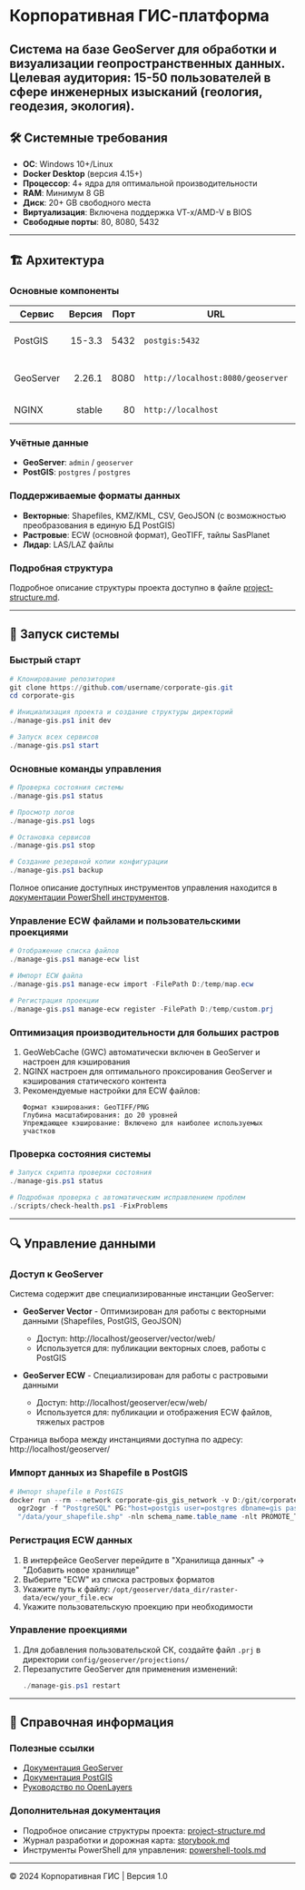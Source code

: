 # Корпоративная ГИС-платформа
Система на базе GeoServer для обработки и визуализации геопространственных данных.  
**Целевая аудитория**: 15-50 пользователей в сфере инженерных изысканий (геология, геодезия, 
экология).
---

## 🛠️ Системные требования
- **ОС**: Windows 10+/Linux  
- **Docker Desktop** (версия 4.15+)  
- **Процессор**: 4+ ядра для оптимальной производительности  
- **RAM**: Минимум 8 GB  
- **Диск**: 20+ GB свободного места  
- **Виртуализация**: Включена поддержка VT-x/AMD-V в BIOS  
- **Свободные порты**: 80, 8080, 5432

---

## 🏗️ Архитектура

### Основные компоненты
| Сервис               | Версия     | Порт  | URL                                  | Описание                                           |
|----------------------|-----------:|------:|--------------------------------------|---------------------------------------------------|
| PostGIS             | 15-3.3     | 5432  | `postgis:5432`                       | База данных для геопространственных данных        |
| GeoServer           | 2.26.1     | 8080  | `http://localhost:8080/geoserver`   | Сервер для публикации геоданных                   |
| NGINX               | stable     | 80    | `http://localhost`                   | Веб-сервер и обратный прокси                       |

### Учётные данные
- **GeoServer**: `admin` / `geoserver`  
- **PostGIS**: `postgres` / `postgres`  

### Поддерживаемые форматы данных
- **Векторные**: Shapefiles, KMZ/KML, CSV, GeoJSON (с возможностью преобразования в единую БД PostGIS)
- **Растровые**: ECW (основной формат), GeoTIFF, тайлы SasPlanet
- **Лидар**: LAS/LAZ файлы

### Подробная структура
Подробное описание структуры проекта доступно в файле [project-structure.md](./docs/project-structure.md).

---

## 🚀 Запуск системы

### Быстрый старт
```powershell
# Клонирование репозитория
git clone https://github.com/username/corporate-gis.git
cd corporate-gis

# Инициализация проекта и создание структуры директорий
./manage-gis.ps1 init dev

# Запуск всех сервисов
./manage-gis.ps1 start
```

### Основные команды управления
```powershell
# Проверка состояния системы
./manage-gis.ps1 status

# Просмотр логов
./manage-gis.ps1 logs

# Остановка сервисов
./manage-gis.ps1 stop

# Создание резервной копии конфигурации
./manage-gis.ps1 backup
```

Полное описание доступных инструментов управления находится в [документации PowerShell инструментов](./docs/powershell-tools.md).

### Управление ECW файлами и пользовательскими проекциями

```powershell
# Отображение списка файлов
./manage-gis.ps1 manage-ecw list

# Импорт ECW файла
./manage-gis.ps1 manage-ecw import -FilePath D:/temp/map.ecw

# Регистрация проекции
./manage-gis.ps1 manage-ecw register -FilePath D:/temp/custom.prj
```

### Оптимизация производительности для больших растров
1. GeoWebCache (GWC) автоматически включен в GeoServer и настроен для кэширования
2. NGINX настроен для оптимального проксирования GeoServer и кэширования статического контента
3. Рекомендуемые настройки для ECW файлов:
   ```
   Формат кэширования: GeoTIFF/PNG
   Глубина масштабирования: до 20 уровней
   Упреждающее кэширование: Включено для наиболее используемых участков
   ```

### Проверка состояния системы
```powershell
# Запуск скрипта проверки состояния
./manage-gis.ps1 status

# Подробная проверка с автоматическим исправлением проблем
./scripts/check-health.ps1 -FixProblems
```

---

## 🔍 Управление данными

### Доступ к GeoServer
Система содержит две специализированные инстанции GeoServer:

- **GeoServer Vector** - Оптимизирован для работы с векторными данными (Shapefiles, PostGIS, GeoJSON)
  - Доступ: http://localhost/geoserver/vector/web/
  - Используется для: публикации векторных слоев, работы с PostGIS

- **GeoServer ECW** - Специализирован для работы с растровыми данными
  - Доступ: http://localhost/geoserver/ecw/web/
  - Используется для: публикации и отображения ECW файлов, тяжелых растров

Страница выбора между инстанциями доступна по адресу: http://localhost/geoserver/

### Импорт данных из Shapefile в PostGIS
```powershell
# Импорт shapefile в PostGIS
docker run --rm --network corporate-gis_gis_network -v D:/git/corporate-gis/data/vector-storage/shapefiles:/data osgeo/gdal:alpine-normal-latest \
  ogr2ogr -f "PostgreSQL" PG:"host=postgis user=postgres dbname=gis password=postgres" \
  "/data/your_shapefile.shp" -nln schema_name.table_name -nlt PROMOTE_TO_MULTI
```

### Регистрация ECW данных
1. В интерфейсе GeoServer перейдите в "Хранилища данных" → "Добавить новое хранилище"
2. Выберите "ECW" из списка растровых форматов
3. Укажите путь к файлу: `/opt/geoserver/data_dir/raster-data/ecw/your_file.ecw`
4. Укажите пользовательскую проекцию при необходимости

### Управление проекциями
1. Для добавления пользовательской СК, создайте файл `.prj` в директории `config/geoserver/projections/`
2. Перезапустите GeoServer для применения изменений:
   ```powershell
   ./manage-gis.ps1 restart
   ```

---

## 📝 Справочная информация

### Полезные ссылки
- [Документация GeoServer](https://docs.geoserver.org/latest/en/user/)
- [Документация PostGIS](https://postgis.net/documentation/)
- [Руководство по OpenLayers](https://openlayers.org/en/latest/doc/)

### Дополнительная документация
- Подробное описание структуры проекта: [project-structure.md](./docs/project-structure.md)
- Журнал разработки и дорожная карта: [storybook.md](./docs/storybook.md)
- Инструменты PowerShell для управления: [powershell-tools.md](./docs/powershell-tools.md)

---

&copy; 2024 Корпоративная ГИС | Версия 1.0
